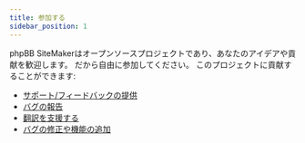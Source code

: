 ```yaml
---
title: 参加する
sidebar_position: 1
---
```


phpBB SiteMakerはオープンソースプロジェクトであり、あなたのアイデアや貢献を歓迎します。 だから自由に参加してください。 このプロジェクトに貢献することができます:

* [サポート/フィードバックの提供](https://www.phpbb.com/customise/db/extension/phpbb_sitemaker_2)
* [バグの報告](https://github.com/blitze/phpBB-ext-sitemaker/issues)
* [翻訳を支援する](./translators.md)
* [バグの修正や機能の追加](./pull-requests.md)

